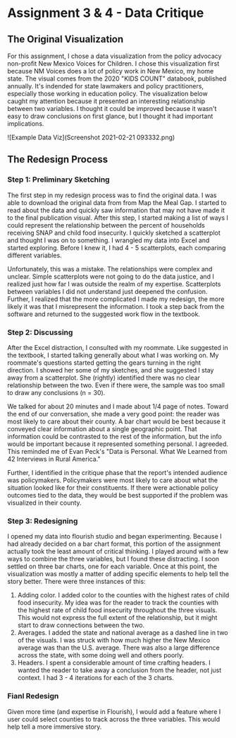 # Assignment 3 & 4 - Data Critique

## The Original Visualization

For this assignment, I chose a data visualization from the policy advocacy non-profit New Mexico Voices for Children. I chose this visualization first because NM Voices does a lot of policy work in New Mexico, my home state. The visual comes from the 2020 "KIDS COUNT" databook, published annually. It's indended for state lawmakers and policy practitioners, especially those working in education policy. The visualization below caught my attention because it presented an interesting relationship between two variables. I thought it could be improved because it wasn't easy to draw conclusions on first glance, but I thought it had important implications.

![Example Data Viz](Screenshot 2021-02-21 093332.png)

## The Redesign Process

### Step 1: Preliminary Sketching

The first step in my redesign process was to find the original data. I was able to download the original data from from Map the Meal Gap. I started to read about the data and quickly saw information that may not have made it to the final publication visual. After this step, I started making a list of ways I could represent the relationship between the percent of households receiving SNAP and child food insecurity. I quickly sketched a scatterplot and thought I was on to something. I wrangled my data into Excel and started exploring. Before I knew it, I had 4 - 5 scatterplots, each comparing different variables. 

Unfortunately, this was a mistake. The relationships were complex and unclear. Simple scatterplots were not going to do the data justice, and I realized just how far I was outside the realm of my expertise. Scatterplots between variables I did not understand just deepened the confusion. Further, I realized that the more complicated I made my redesign, the more likely it was that I misrepresent the information. I took a step back from the software and returned to the suggested work flow in the textbook. 

### Step 2: Discussing

After the Excel distraction, I consulted with my roommate. Like suggested in the textbook, I started talking generally about what I was working on. My roommate's questions started getting the gears turning in the right direction. I showed her some of my sketches, and she suggested I stay away from a scatterplot. She (rightly) identified there was no clear relationship between the two. Even if there were, the sample was too small to draw any conclusions (n = 30). 

We talked for about 20 minutes and I made about 1/4 page of notes. Toward the end of our conversation, she made a very good point: the reader was most likely to care about their county. A bar chart would be best because it conveyed clear information about a single geographic point. That information could be contrasted to the rest of the information, but the info would be important because it represented something personal. I agreeded. This reminded me of Evan Peck's "Data is Personal. What We Learned from 42 Interviews in Rural America."

Further, I identified in the critique phase that the report's intended audience was policymakers. Policymakers were most likely to care about what the situation looked like for their constituents. If there were actionable policy outcomes tied to the data, they would be best supported if the problem was visualized in their county.

### Step 3: Redesigning

I opened my data into flourish studio and began experimenting. Because I had already decided on a bar chart format, this portion of the assignment actually took the least amount of critical thinking. I played around with a few ways to combine the three variables, but I found these distracting. I soon settled on three bar charts, one for each variable. Once at this point, the visualization was mostly a matter of adding specific elements to help tell the story better. There were three instances of this:

  1) Adding color. I added color to the counties with the highest rates of child food insecurity. My idea was for the reader to track the counties with the highest rate of child food insecurity throughout the three visuals. This would not express the full extent of the relationship, but it might start to draw connections between the two.
  2) Averages. I added the state and national average as a dashed line in two of the visuals. I was struck with how much higher the New Mexico average was than the U.S. average. There was also a large difference across the state, with some doing well and others poorly.
  3) Headers. I spent a considerable amount of time crafting headers. I wanted the reader to take away a conclusion from the header, not just context. I had 3 - 4 iterations for each of the 3 charts.

### Fianl Redesign


<div class="flourish-embed flourish-chart" data-src="visualisation/5356399"><script src="https://public.flourish.studio/resources/embed.js"></script></div>


<div class="flourish-embed flourish-chart" data-src="visualisation/5356495"><script src="https://public.flourish.studio/resources/embed.js"></script></div>


<div class="flourish-embed flourish-chart" data-src="visualisation/5356540"><script src="https://public.flourish.studio/resources/embed.js"></script></div>

Given more time (and expertise in Flourish), I would add a feature where I user could select counties to track across the three variables. This would help tell a more immersive story.
